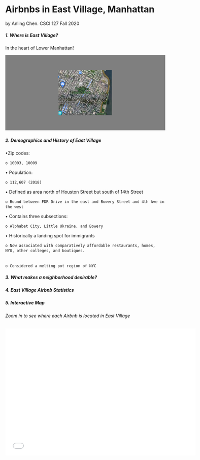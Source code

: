# Airbnbs in East Village, Manhattan
by Anling Chen. CSCI 127 Fall 2020
##### 1. Where is East Village?

In the heart of Lower Manhattan!

<img src="Highlighted Region East Village.png" class="inline"/>

##### 2. Demographics and History of East Village

•Zip codes:

    o 10003, 10009

• Population:

    o 112,607 (2018)

• Defined as area north of Houston Street but south of 14th Street


    o Bound between FDR Drive in the east and Bowery Street and 4th Ave in the west

• Contains three subsections:

    o Alphabet City, Little Ukraine, and Bowery

• Historically a landing spot for immigrants

    o Now associated with comparatively affordable restaurants, homes, NYU, other colleges, and boutiques.
       

    o Considered a melting pot region of NYC

##### 3. What makes a neighborhood desirable?
##### 4. East Village Airbnb Statistics 
##### 5. Interactive Map
###### Zoom in to see where each Airbnb is located in East Village
<iframe src="airbnblocations.html" width="600" height="400" frameborder="0" frameborder="0" marginwidth="0" marginheight="0" allowfullscreen></iframe>
